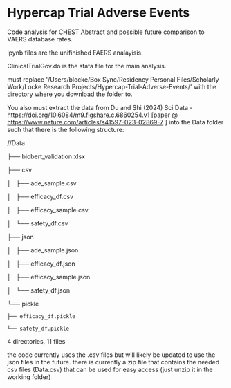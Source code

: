 # Hypercap Trial Adverse Events
 Code analysis for CHEST Abstract and possible future comparison to VAERS database rates. 

ipynb files are the unifinished FAERS analayisis. 

ClinicalTrialGov.do is the stata file for the main analysis. 

must replace '/Users/blocke/Box Sync/Residency Personal Files/Scholarly Work/Locke Research Projects/Hypercap-Trial-Adverse-Events/' with the directory where you download the folder to. 


You also must extract the data from Du and Shi (2024) Sci Data - https://doi.org/10.6084/m9.figshare.c.6860254.v1 [paper @ https://www.nature.com/articles/s41597-023-02869-7 ] into the Data folder such that there is the following structure: 

/<your pathname>/Data

├── biobert_validation.xlsx

├── csv

│   ├── ade_sample.csv

│   ├── efficacy_df.csv

│   ├── efficacy_sample.csv

│   └── safety_df.csv

├── json

│   ├── ade_sample.json

│   ├── efficacy_df.json

│   ├── efficacy_sample.json

│   └── safety_df.json

└── pickle

    ├── efficacy_df.pickle

    └── safety_df.pickle


4 directories, 11 files


the code currently uses the .csv files but will likely be updated to use the json files in the future. 
there is currently a zip file that contains the needed csv files (Data.csv) that can be used for easy access (just unzip it in the working folder)
